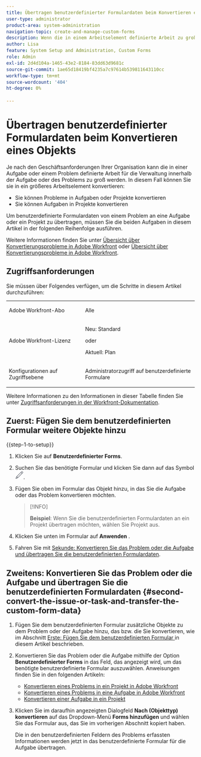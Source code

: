 ```yaml
---
title: Übertragen benutzerdefinierter Formulardaten beim Konvertieren eines Objekts
user-type: administrator
product-area: system-administration
navigation-topic: create-and-manage-custom-forms
description: Wenn die in einem Arbeitselement definierte Arbeit zu groß wird, können Sie sie in ein größeres Arbeitselement konvertieren.
author: Lisa
feature: System Setup and Administration, Custom Forms
role: Admin
exl-id: 2d4d104a-1465-43e2-8184-83dd63d9681c
source-git-commit: 1ae65d18419bf4235a7c97614b539811643110cc
workflow-type: tm+mt
source-wordcount: '404'
ht-degree: 0%

---
```


# Übertragen benutzerdefinierter Formulardaten beim Konvertieren eines Objekts

Je nach den Geschäftsanforderungen Ihrer Organisation kann die in einer Aufgabe oder einem Problem definierte Arbeit für die Verwaltung innerhalb der Aufgabe oder des Problems zu groß werden. In diesem Fall können Sie sie in ein größeres Arbeitselement konvertieren:

* Sie können Probleme in Aufgaben oder Projekte konvertieren
* Sie können Aufgaben in Projekte konvertieren

Um benutzerdefinierte Formulardaten von einem Problem an eine Aufgabe oder ein Projekt zu übertragen, müssen Sie die beiden Aufgaben in diesem Artikel in der folgenden Reihenfolge ausführen.

Weitere Informationen finden Sie unter [Übersicht über Konvertierungsprobleme in Adobe Workfront](../../../manage-work/issues/convert-issues/convert-issues.md) oder [Übersicht über Konvertierungsprobleme in Adobe Workfront](../../../manage-work/issues/convert-issues/convert-issues.md).

## Zugriffsanforderungen

Sie müssen über Folgendes verfügen, um die Schritte in diesem Artikel durchzuführen:

<table style="table-layout:auto"> 
 <col> 
 <col> 
 <tbody> 
  <tr data-mc-conditions=""> 
   <td role="rowheader"> <p>Adobe Workfront-Abo</p> </td> 
   <td>Alle</td> 
  </tr> 
  <tr> 
   <td role="rowheader">Adobe Workfront-Lizenz</td> 
   <td>
   <p>Neu: Standard</p>
   <p>oder</p>
   <p>Aktuell: Plan</p></td> 
  </tr> 
  <tr data-mc-conditions=""> 
   <td role="rowheader">Konfigurationen auf Zugriffsebene</td> 
   <td> <p>Administratorzugriff auf benutzerdefinierte Formulare</p> </td> 
  </tr> 
 </tbody> 
</table>

Weitere Informationen zu den Informationen in dieser Tabelle finden Sie unter [Zugriffsanforderungen in der Workfront-Dokumentation](/help/quicksilver/administration-and-setup/add-users/access-levels-and-object-permissions/access-level-requirements-in-documentation.md).

## Zuerst: Fügen Sie dem benutzerdefinierten Formular weitere Objekte hinzu

{{step-1-to-setup}}

1. Klicken Sie auf **Benutzerdefinierter Forms**.
1. Suchen Sie das benötigte Formular und klicken Sie dann auf das Symbol ![Bearbeiten](assets/edit-icon.png).
1. Fügen Sie oben im Formular das Objekt hinzu, in das Sie die Aufgabe oder das Problem konvertieren möchten.

   >[!INFO]
   >
   >**Beispiel**: Wenn Sie die benutzerdefinierten Formulardaten an ein Projekt übertragen möchten, wählen Sie Projekt aus.

1. Klicken Sie unten im Formular auf **Anwenden** .

1. Fahren Sie mit [Sekunde: Konvertieren Sie das Problem oder die Aufgabe und übertragen Sie die benutzerdefinierten Formulardaten](#second-convert-the-issue-or-task-and-transfer-the-custom-form-data).

## Zweitens: Konvertieren Sie das Problem oder die Aufgabe und übertragen Sie die benutzerdefinierten Formulardaten {#second-convert-the-issue-or-task-and-transfer-the-custom-form-data}

1. Fügen Sie dem benutzerdefinierten Formular zusätzliche Objekte zu dem Problem oder der Aufgabe hinzu, das bzw. die Sie konvertieren, wie im Abschnitt [Erste: Fügen Sie dem benutzerdefinierten Formular ](#first-add-additonal-objects-to-the-custom-form) in diesem Artikel beschrieben.
1. Konvertieren Sie das Problem oder die Aufgabe mithilfe der Option **Benutzerdefinierter Forms** in das Feld, das angezeigt wird, um das benötigte benutzerdefinierte Formular auszuwählen. Anweisungen finden Sie in den folgenden Artikeln:

   * [Konvertieren eines Problems in ein Projekt in Adobe Workfront](../../../manage-work/issues/convert-issues/convert-issue-to-project.md)
   * [Konvertieren eines Problems in eine Aufgabe in Adobe Workfront](../../../manage-work/issues/convert-issues/convert-issue-to-task.md)
   * [Konvertieren einer Aufgabe in ein Projekt](../../../manage-work/tasks/manage-tasks/convert-task-to-project.md)

1. Klicken Sie im daraufhin angezeigten Dialogfeld **Nach (Objekttyp) konvertieren** auf das Dropdown-Menü **Forms hinzufügen** und wählen Sie das Formular aus, das Sie im vorherigen Abschnitt kopiert haben.

   Die in den benutzerdefinierten Feldern des Problems erfassten Informationen werden jetzt in das benutzerdefinierte Formular für die Aufgabe übertragen.


<!--
## First: Copy the custom form {#first-copy-the-custom-form}

First you need to make sure that you retain any custom form data on a task or issue you want to convert. Because the custom form data must be an exact match on the converted item, it is best practice to duplicate the form so that you can attach it to the new object.

>[!TIP]
>
>Another way to retain custom form data in this situation is to add the larger object type to the custom form. For instructions, see [Design a form with the form designer](/help/quicksilver/administration-and-setup/customize-workfront/create-manage-custom-forms/form-designer/design-a-form/design-a-form.md).

1. Click the **Main Menu** icon ![](assets/main-menu-icon.png) in the upper-right corner of Adobe Workfront, then click **Setup** ![](assets/gear-icon-settings.png).

1. Click **Custom Forms**.
1. Select the task- or issue-type custom form, then click **Copy**.
1. In the **Custom Form** dialog box, specify a name for the new form.  

1. From the **Form Type** drop-down menu, select the type of object you want to create the new custom form for

   **Example:** If you want to transfer the custom form data to a project, select Project.

1. Click **Copy Form**.

   This copied custom form can now be attached to a task or project.

1. Continue on to [Second: Convert the issue or task and transfer the custom form data](#second-convert-the-issue-or-task-and-transfer-the-custom-form-data).
-->